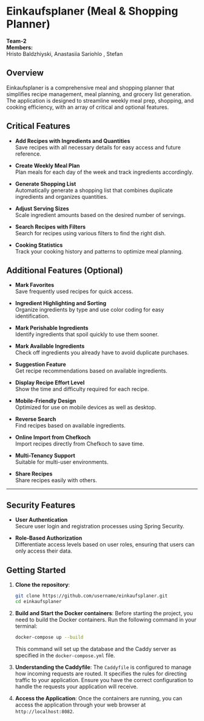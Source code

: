 
# Einkaufsplaner (Meal & Shopping Planner)

**Team-2**  
**Members:**  
Hristo Baldzhiyski, Anastasiia Sariohlo , Stefan

## Overview
Einkaufsplaner is a comprehensive meal and shopping planner that simplifies recipe management, meal planning, and grocery list generation. The application is designed to streamline weekly meal prep, shopping, and cooking efficiency, with an array of critical and optional features.

## Critical Features
- **Add Recipes with Ingredients and Quantities**  
  Save recipes with all necessary details for easy access and future reference.

- **Create Weekly Meal Plan**  
  Plan meals for each day of the week and track ingredients accordingly.

- **Generate Shopping List**  
  Automatically generate a shopping list that combines duplicate ingredients and organizes quantities.

- **Adjust Serving Sizes**  
  Scale ingredient amounts based on the desired number of servings.

- **Search Recipes with Filters**  
  Search for recipes using various filters to find the right dish.

- **Cooking Statistics**  
  Track your cooking history and patterns to optimize meal planning.

## Additional Features (Optional)
- **Mark Favorites**  
  Save frequently used recipes for quick access.

- **Ingredient Highlighting and Sorting**  
  Organize ingredients by type and use color coding for easy identification.

- **Mark Perishable Ingredients**  
  Identify ingredients that spoil quickly to use them sooner.

- **Mark Available Ingredients**  
  Check off ingredients you already have to avoid duplicate purchases.

- **Suggestion Feature**  
  Get recipe recommendations based on available ingredients.

- **Display Recipe Effort Level**  
  Show the time and difficulty required for each recipe.

- **Mobile-Friendly Design**  
  Optimized for use on mobile devices as well as desktop.

- **Reverse Search**  
  Find recipes based on available ingredients.

- **Online Import from Chefkoch**  
  Import recipes directly from Chefkoch to save time.

- **Multi-Tenancy Support**  
  Suitable for multi-user environments.

- **Share Recipes**  
  Share recipes easily with others.

---

## Security Features
- **User Authentication**  
  Secure user login and registration processes using Spring Security.

- **Role-Based Authorization**  
  Differentiate access levels based on user roles, ensuring that users can only access their data.


## Getting Started

1. **Clone the repository**:
   ```bash
   git clone https://github.com/username/einkaufsplaner.git
   cd einkaufsplaner
   ```

2. **Build and Start the Docker containers**:
   Before starting the project, you need to build the Docker containers. Run the following command in your terminal:
   ```bash
   docker-compose up --build
   ```
   This command will set up the database and the Caddy server as specified in the `docker-compose.yml` file.

3. **Understanding the Caddyfile**:
   The `Caddyfile` is configured to manage how incoming requests are routed. It specifies the rules for directing traffic to your application. Ensure you have the correct configuration to handle the requests your application will receive.

4. **Access the Application**:
   Once the containers are running, you can access the application through your web browser at `http://localhost:8082`.

